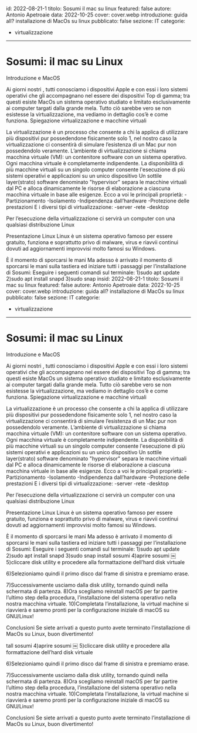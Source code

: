 id: 2022-08-21-1
titolo: Sosumi il mac su linux
featured: false
autore: Antonio Apetroaie
data: 2022-10-25
cover: cover.webp
introduzione: guida all? installazione di MacOs su linux
pubblicato: false
sezione: IT
categorie:
  - virtualizzazione
---

# Sosumi: il mac su Linux
Introduzione e MacOS

Ai giorni nostri , tutti conosciamo i dispositivi Apple e con essi i loro sistemi operativi che gli accompagnano nel essere dei dispositivi Top di gamma; tra questi esiste MacOs un sistema operativo studiato e limitato esclusivamente ai computer targati dalla grande mela.
Tutto ciò sarebbe vero se non esistesse la virtualizzazione, ma vediamo in dettaglio cos’è e come funziona.
Spiegazione virtualizzazione e macchine virtuali

La virtualizzazione è un processo che consente a chi la applica di utilizzare più dispositivi pur possedendone fisicamente solo 1, nel nostro caso la virtualizzazione ci consentirà di simulare l’esistenza di un Mac pur non possedendolo veramente.
L’ambiente di virtualizzazione si chiama macchina virtuale (VM): un contenitore software con un sistema operativo. Ogni macchina virtuale è completamente indipendente. La disponibilità di più macchine virtuali su un singolo computer consente l'esecuzione di più sistemi operativi e applicazioni su un unico dispositivo
Un sottile layer(strato) software denominato "hypervisor" separa le macchine virtuali dal PC e alloca dinamicamente le risorse di elaborazione a ciascuna macchina virtuale in base alle esigenze.
Ecco a voi le principali proprietà:
	-Partizionamento
	-Isolamento
	-Indipendenza dall’hardware
	-Protezione delle prestazioni
E i diversi tipi di virtualizzazione:
	-server
	-rete
	-desktop

Per l’esecuzione della virtualizzazione ci servirà un computer con una qualsiasi distribuzione Linux 

Presentazione Linux 
Linux è un sistema operativo famoso per essere gratuito, funziona e soprattutto privo di malware, virus e riavvii continui dovuti ad aggiornamenti improvvisi molto famosi su Windows.


È il momento di sporcarsi le mani
Ma adesso è arrivato il momento di sporcarsi le mani sulla tastiera ed iniziare tutti i passaggi per l’installazione di Sosumi:
Eseguire i seguenti comandi sul terminale:
	1)sudo apt update
	2)sudo apt install snapd
	3)sudo snap insid: 2022-08-21-1
titolo: Sosumi il mac su linux
featured: false
autore: Antonio Apetroaie
data: 2022-10-25
cover: cover.webp
introduzione: guida all? installazione di MacOs su linux
pubblicato: false
sezione: IT
categorie:
  - virtualizzazione
---

# Sosumi: il mac su Linux
Introduzione e MacOS

Ai giorni nostri , tutti conosciamo i dispositivi Apple e con essi i loro sistemi operativi che gli accompagnano nel essere dei dispositivi Top di gamma; tra questi esiste MacOs un sistema operativo studiato e limitato esclusivamente ai computer targati dalla grande mela.
Tutto ciò sarebbe vero se non esistesse la virtualizzazione, ma vediamo in dettaglio cos’è e come funziona.
Spiegazione virtualizzazione e macchine virtuali

La virtualizzazione è un processo che consente a chi la applica di utilizzare più dispositivi pur possedendone fisicamente solo 1, nel nostro caso la virtualizzazione ci consentirà di simulare l’esistenza di un Mac pur non possedendolo veramente.
L’ambiente di virtualizzazione si chiama macchina virtuale (VM): un contenitore software con un sistema operativo. Ogni macchina virtuale è completamente indipendente. La disponibilità di più macchine virtuali su un singolo computer consente l'esecuzione di più sistemi operativi e applicazioni su un unico dispositivo
Un sottile layer(strato) software denominato "hypervisor" separa le macchine virtuali dal PC e alloca dinamicamente le risorse di elaborazione a ciascuna macchina virtuale in base alle esigenze.
Ecco a voi le principali proprietà:
	-Partizionamento
	-Isolamento
	-Indipendenza dall’hardware
	-Protezione delle prestazioni
E i diversi tipi di virtualizzazione:
	-server
	-rete
	-desktop

Per l’esecuzione della virtualizzazione ci servirà un computer con una qualsiasi distribuzione Linux 

Presentazione Linux 
Linux è un sistema operativo famoso per essere gratuito, funziona e soprattutto privo di malware, virus e riavvii continui dovuti ad aggiornamenti improvvisi molto famosi su Windows.


È il momento di sporcarsi le mani
Ma adesso è arrivato il momento di sporcarsi le mani sulla tastiera ed iniziare tutti i passaggi per l’installazione di Sosumi:
Eseguire i seguenti comandi sul terminale:
	1)sudo apt update
	2)sudo apt install snapd
	3)sudo snap install sosumi
	4)aprire sosumi
￼
	5)cliccare disk utility e procedere alla formattazione dell’hard disk virtuale
	
6)Selezioniamo quindi il primo disco dal frame di sinistra e premiamo erase. 

7)Successivamente usciamo dalla disk utility, tornando quindi nella schermata di partenza. 
8)Ora scegliamo reinstall macOS per far partire l’ultimo step della procedura,  l’installazione del sistema operativo nella nostra macchina virtuale. 
10)Completata l’installazione, la virtual machine si riavvierà e saremo  pronti per la configurazione iniziale di macOS su GNU/Linux!

Conclusioni
Se siete arrivati a questo punto avete terminato l’installazione di MacOs su Linux, buon divertimento!




tall sosumi
	4)aprire sosumi
￼
	5)cliccare disk utility e procedere alla formattazione dell’hard disk virtuale
	
6)Selezioniamo quindi il primo disco dal frame di sinistra e premiamo erase. 

7)Successivamente usciamo dalla disk utility, tornando quindi nella schermata di partenza. 
8)Ora scegliamo reinstall macOS per far partire l’ultimo step della procedura,  l’installazione del sistema operativo nella nostra macchina virtuale. 
10)Completata l’installazione, la virtual machine si riavvierà e saremo  pronti per la configurazione iniziale di macOS su GNU/Linux!

Conclusioni
Se siete arrivati a questo punto avete terminato l’installazione di MacOs su Linux, buon divertimento!

